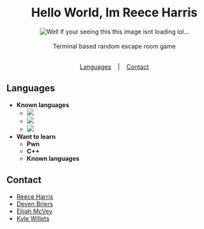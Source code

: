 <h1 align="center">Hello World, Im Reece Harris</h1>

<p align=center>

  <img src="https://i.imgur.com/TarwWyF.png" alt="Well if your seeing this this image isnt loading lol..." />

  <br>
  <br>
  <span>Terminal based random escape room game <br></span>
  <br>
</p>

<p align="center">
  <a href="#Languages">Languages</a>
  &nbsp;&nbsp;&nbsp;|&nbsp;&nbsp;&nbsp;
  <a href="#Contact">Contact</a>
</p>

## Languages
* <strong>Known languages</strong>
  * <strong><img src="https://img.shields.io/badge/Python-3-green.svg"></strong>
  * <strong><img src="https://img.shields.io/badge/Php-8.0.0.1-purple.svg"></strong>
  * <strong><img src="https://img.shields.io/badge/SQL-yellow.svg"></strong>
* <strong>Want to learn</strong>
  * <strong>Pwn</strong>
  * <strong>C++</strong>
  * <strong>Known languages</strong>

## Contact
* [Reece Harris](https://github.com/NotReeceHarris) 
* [Deven Briers](https://www.linkedin.com/in/deven-briers-5b62541bb/)
* [Elijah McVey](https://www.linkedin.com/in/elijah-mcvey-97a5b81bb/)
* [Kyle Willets](https://www.linkedin.com/in/kyle-willets-2315b81bb/)


